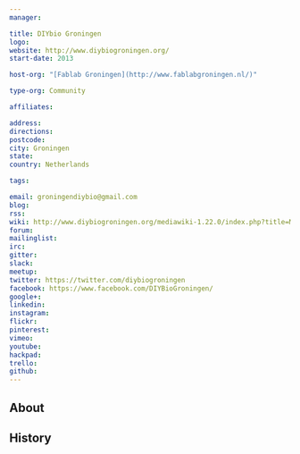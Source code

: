 ```yaml
---
manager:

title: DIYbio Groningen
logo:
website: http://www.diybiogroningen.org/
start-date: 2013

host-org: "[Fablab Groningen](http://www.fablabgroningen.nl/)"

type-org: Community

affiliates:

address:
directions:
postcode:
city: Groningen
state:
country: Netherlands

tags:

email: groningendiybio@gmail.com
blog:
rss:
wiki: http://www.diybiogroningen.org/mediawiki-1.22.0/index.php?title=Main_Page
forum:
mailinglist:
irc:
gitter:
slack:
meetup:
twitter: https://twitter.com/diybiogroningen
facebook: https://www.facebook.com/DIYBioGroningen/
google+:
linkedin:
instagram:
flickr:
pinterest:
vimeo:
youtube:
hackpad:
trello:
github:
---
```


## About

## History
